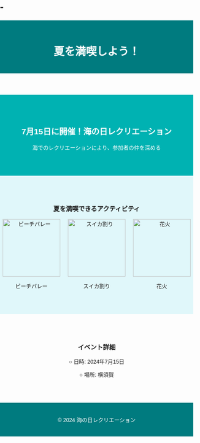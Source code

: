 # -<!DOCTYPE html>
<html lang="ja">
<head>
    <meta charset="UTF-8">
    <meta name="viewport" content="width=device-width, initial-scale=1.0">
    <title>海の日レクリエーション</title>
    <style>
        body {
            font-family: Arial, sans-serif;
            margin: 0;
            padding: 0;
        }
    </style>
</head>
<body>
    <header style="background-color: #007B7F; color: white; text-align: center; padding: 20px;">
        <h1>夏を満喫しよう！</h1>
    </header>
    <section style="background-color: #00B2B2; color: white; text-align: center; padding: 50px;">
        <h2>7月15日に開催！海の日レクリエーション</h2>
        <p>海でのレクリエーションにより、参加者の仲を深める</p>
    </section>
    <section style="padding: 50px; text-align: center; background-color: #E0F7FA;">
        <h3>夏を満喫できるアクティビティ</h3>
        <div style="display: flex; justify-content: center; gap: 20px;">
            <div>
                <img src="beach_volley.jpg" alt="ビーチバレー" style="width: 150px;">
                <p>ビーチバレー</p>
            </div>
            <div>
                <img src="watermelon.jpg" alt="スイカ割り" style="width: 150px;">
                <p>スイカ割り</p>
            </div>
            <div>
                <img src="fireworks.jpg" alt="花火" style="width: 150px;">
                <p>花火</p>
            </div>
        </div>
    </section>
    <section style="padding: 50px; text-align: center;">
        <h3>イベント詳細</h3>
        <p>○ 日時: 2024年7月15日</p>
        <p>○ 場所: 横須賀</p>
    </section>
    <footer style="background-color: #007B7F; color: white; text-align: center; padding: 20px;">
        <p>&copy; 2024 海の日レクリエーション</p>
    </footer>
</body>
</html>
